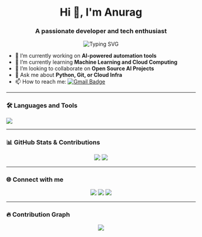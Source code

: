 <h1 align="center">Hi 👋, I'm Anurag</h1>
<h3 align="center">A passionate developer and tech enthusiast</h3>

<p align="center">
  <img src="https://readme-typing-svg.herokuapp.com?font=Fira+Code&size=22&pause=1000&center=true&vCenter=true&width=435&lines=Full+Stack+Developer;AI+Engineer+in+Progress;Lifelong+Learner;Open+Source+Contributor" alt="Typing SVG" />
</p>

- 🔭 I’m currently working on **AI-powered automation tools**
- 🌱 I’m currently learning **Machine Learning and Cloud Computing**
- 👯 I’m looking to collaborate on **Open Source AI Projects**
- 💬 Ask me about **Python, Git, or Cloud Infra**
- 📫 How to reach me: [![Gmail Badge](https://img.shields.io/badge/-anurag@gmail.com-c14438?style=flat&logo=Gmail&logoColor=white)](mailto:anurag@gmail.com)

---

### 🛠️ Languages and Tools

<p align="left">
  <img src="https://skillicons.dev/icons?i=python,java,javascript,react,git,github,linux,figma,aws" />
</p>

---

### 📊 GitHub Stats & Contributions

<p align="center">
  <img src="https://github-readme-stats.vercel.app/api?username=anurag&show_icons=true&theme=radical" />
  <img src="https://github-readme-streak-stats.herokuapp.com/?user=anurag&theme=radical" />
</p>

---

### 🌐 Connect with me

<p align="center">
  <a href="https://linkedin.com/in/anurag"><img src="https://img.shields.io/badge/-Anurag-blue?style=flat-square&logo=Linkedin&logoColor=white"/></a>
  <a href="https://instagram.com/anurag"><img src="https://img.shields.io/badge/-Anurag-E4405F?style=flat-square&logo=Instagram&logoColor=white"/></a>
  <a href="https://twitter.com/anurag"><img src="https://img.shields.io/badge/-Anurag-1DA1F2?style=flat-square&logo=Twitter&logoColor=white"/></a>
</p>

---

### 🔥 Contribution Graph

<p align="center">
  <img src="https://github-readme-activity-graph.vercel.app/graph?username=anurag&theme=github-compact" />
</p>

